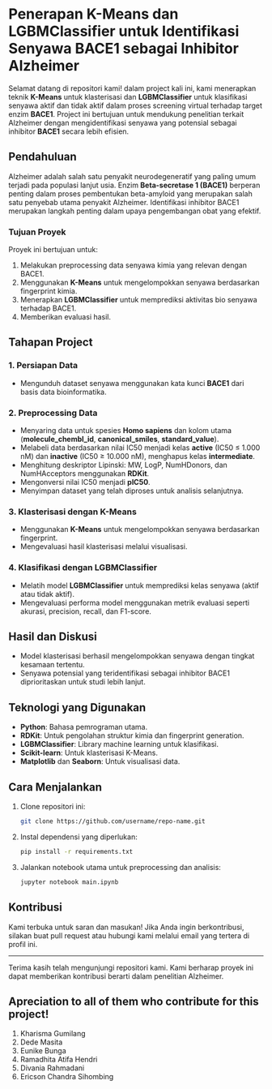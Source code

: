 # Penerapan K-Means dan LGBMClassifier untuk Identifikasi Senyawa BACE1 sebagai Inhibitor Alzheimer

Selamat datang di repositori kami! dalam project kali ini, kami menerapkan teknik **K-Means** untuk klasterisasi dan **LGBMClassifier** untuk klasifikasi senyawa aktif dan tidak aktif dalam proses screening virtual terhadap target enzim **BACE1**. Project ini bertujuan untuk mendukung penelitian terkait Alzheimer dengan mengidentifikasi senyawa yang potensial sebagai inhibitor **BACE1** secara lebih efisien.

## Pendahuluan
Alzheimer adalah salah satu penyakit neurodegeneratif yang paling umum terjadi pada populasi lanjut usia. Enzim **Beta-secretase 1 (BACE1)** berperan penting dalam proses pembentukan beta-amyloid yang merupakan salah satu penyebab utama penyakit Alzheimer. Identifikasi inhibitor BACE1 merupakan langkah penting dalam upaya pengembangan obat yang efektif.

### Tujuan Proyek
Proyek ini bertujuan untuk:
1. Melakukan preprocessing data senyawa kimia yang relevan dengan BACE1.
2. Menggunakan **K-Means** untuk mengelompokkan senyawa berdasarkan fingerprint kimia.
3. Menerapkan **LGBMClassifier** untuk memprediksi aktivitas bio senyawa terhadap BACE1.
4. Memberikan evaluasi hasil.

## Tahapan Project
### 1. Persiapan Data
- Mengunduh dataset senyawa menggunakan kata kunci **BACE1** dari basis data bioinformatika.

### 2. Preprocessing Data
- Menyaring data untuk spesies **Homo sapiens** dan kolom utama (**molecule_chembl_id**, **canonical_smiles**, **standard_value**).
- Melabeli data berdasarkan nilai IC50 menjadi kelas **active** (IC50 ≤ 1.000 nM) dan **inactive** (IC50 ≥ 10.000 nM), menghapus kelas **intermediate**.
- Menghitung deskriptor Lipinski: MW, LogP, NumHDonors, dan NumHAcceptors menggunakan **RDKit**.
- Mengonversi nilai IC50 menjadi **pIC50**.
- Menyimpan dataset yang telah diproses untuk analisis selanjutnya.

### 3. Klasterisasi dengan K-Means
- Menggunakan **K-Means** untuk mengelompokkan senyawa berdasarkan fingerprint.
- Mengevaluasi hasil klasterisasi melalui visualisasi.

### 4. Klasifikasi dengan LGBMClassifier
- Melatih model **LGBMClassifier** untuk memprediksi kelas senyawa (aktif atau tidak aktif).
- Mengevaluasi performa model menggunakan metrik evaluasi seperti akurasi, precision, recall, dan F1-score.

## Hasil dan Diskusi
- Model klasterisasi berhasil mengelompokkan senyawa dengan tingkat kesamaan tertentu.
- Senyawa potensial yang teridentifikasi sebagai inhibitor BACE1 diprioritaskan untuk studi lebih lanjut.

## Teknologi yang Digunakan
- **Python**: Bahasa pemrograman utama.
- **RDKit**: Untuk pengolahan struktur kimia dan fingerprint generation.
- **LGBMClassifier**: Library machine learning untuk klasifikasi.
- **Scikit-learn**: Untuk klasterisasi K-Means.
- **Matplotlib** dan **Seaborn**: Untuk visualisasi data.

## Cara Menjalankan
1. Clone repositori ini:
   ```bash
   git clone https://github.com/username/repo-name.git
   ```
2. Instal dependensi yang diperlukan:
   ```bash
   pip install -r requirements.txt
   ```
3. Jalankan notebook utama untuk preprocessing dan analisis:
   ```bash
   jupyter notebook main.ipynb
   ```

## Kontribusi
Kami terbuka untuk saran dan masukan! Jika Anda ingin berkontribusi, silakan buat pull request atau hubungi kami melalui email yang tertera di profil ini.

---
Terima kasih telah mengunjungi repositori kami. Kami berharap proyek ini dapat memberikan kontribusi berarti dalam penelitian Alzheimer.

## Apreciation to all of them who contribute for this project! 
1. Kharisma Gumilang
2. Dede Masita
3. Eunike Bunga
4. Ramadhita Atifa Hendri
5. Divania Rahmadani
6. Ericson Chandra Sihombing
